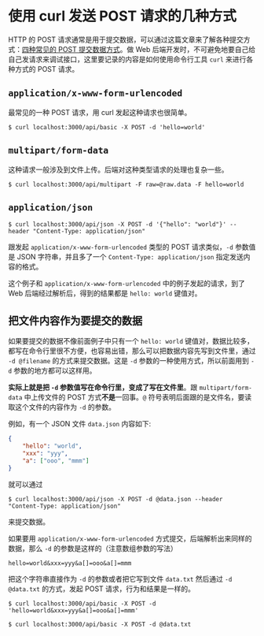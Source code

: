 # 使用 curl 发送 POST 请求的几种方式

HTTP 的 POST 请求通常是用于提交数据，可以通过这篇文章来了解各种提交方式：[四种常见的 POST 提交数据方式](https://imququ.com/post/four-ways-to-post-data-in-http.html)。做 Web 后端开发时，不可避免地要自己给自己发请求来调试接口，这里要记录的内容是如何使用命令行工具 `curl` 来进行各种方式的 POST 请求。

## `application/x-www-form-urlencoded`

最常见的一种 POST 请求，用 curl 发起这种请求也很简单。

```shell-session
$ curl localhost:3000/api/basic -X POST -d 'hello=world'
```

## `multipart/form-data`

这种请求一般涉及到文件上传。后端对这种类型请求的处理也复杂一些。

```shell-session
$ curl localhost:3000/api/multipart -F raw=@raw.data -F hello=world
```

## `application/json`

```shell-session
$ curl localhost:3000/api/json -X POST -d '{"hello": "world"}' --header "Content-Type: application/json"
```

跟发起 `application/x-www-form-urlencoded` 类型的 POST 请求类似，`-d` 参数值是 JSON 字符串，并且多了一个 `Content-Type: application/json` 指定发送内容的格式。

这个例子和 `application/x-www-form-urlencoded` 中的例子发起的请求，到了 Web 后端经过解析后，得到的结果都是 `hello: world` 键值对。

## 把文件内容作为要提交的数据

如果要提交的数据不像前面例子中只有一个 `hello: world` 键值对，数据比较多，都写在命令行里很不方便，也容易出错，那么可以把数据内容先写到文件里，通过 `-d @filename` 的方式来提交数据。这是 `-d` 参数的一种使用方式，所以前面用到 `-d` 参数的地方都可以这样用。

**实际上就是把 `-d` 参数值写在命令行里，变成了写在文件里**。跟 `multipart/form-data` 中上传文件的 POST 方式**不是**一回事。`@` 符号表明后面跟的是文件名，要读取这个文件的内容作为 `-d` 的参数。

例如，有一个 JSON 文件 `data.json` 内容如下:

```json
{
    "hello": "world",
    "xxx": "yyy",
    "a": ["ooo", "mmm"]
}
```

就可以通过

```shell-session
$ curl localhost:3000/api/json -X POST -d @data.json --header "Content-Type: application/json"
```

来提交数据。

如果要用 `application/x-www-form-urlencoded` 方式提交，后端解析出来同样的数据，那么 `-d` 的参数是这样的（注意数组参数的写法）

```
hello=world&xxx=yyy&a[]=ooo&a[]=mmm
```

把这个字符串直接作为 `-d` 的参数或者把它写到文件 `data.txt` 然后通过 `-d @data.txt` 的方式，发起 POST 请求，行为和结果是一样的。

```shell-session
$ curl localhost:3000/api/basic -X POST -d 'hello=world&xxx=yyy&a[]=ooo&a[]=mmm'

$ curl localhost:3000/api/basic -X POST -d @data.txt
```